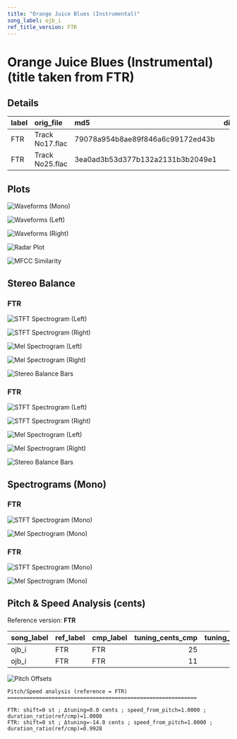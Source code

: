 ```yaml
---
title: "Orange Juice Blues (Instrumental)"
song_label: ojb_i
ref_title_version: FTR
---
```


# Orange Juice Blues (Instrumental) (title taken from FTR)

## Details

| label   | orig_file       | md5                              |   disc |   track |   duration_sec | duration_fmt   |   loudness |   loudness_left |   loudness_right |   loudness_balance |       rms |   rms_left |   rms_right |   rms_balance |    lr_corr |   spectral_centroid |
|:--------|:----------------|:---------------------------------|-------:|--------:|---------------:|:---------------|-----------:|----------------:|-----------------:|-------------------:|----------:|-----------:|------------:|--------------:|-----------:|--------------------:|
| FTR     | Track No17.flac | 79078a954b8ae89f846a6c99172ed43b |      6 |      17 |        192.693 | 03:12:693      |   -23.5771 |        -17.2698 |         -22.0258 |            4.75604 | 0.0616754 |   0.10637  |   0.0619207 |     0.0444496 | -0.0468442 |             2250.26 |
| FTR     | Track No25.flac | 3ea0ad3b53d377b132a2131b3b2049e1 |      6 |      25 |        194.093 | 03:14:093      |   -27.6976 |        -28.8    |         -24.7901 |           -4.00993 | 0.0419166 |   0.034209 |   0.0564667 |    -0.0222577 |  0.686711  |             1331.67 |

## Plots
![Waveforms (Mono)](ojb_i-waveforms_Mono.png)

![Waveforms (Left)](ojb_i-waveforms_L.png)

![Waveforms (Right)](ojb_i-waveforms_R.png)

![Radar Plot](ojb_i-radar_plot.png)

![MFCC Similarity](ojb_i-similarity_matrix.png)

## Stereo Balance

### FTR

![STFT Spectrogram (Left)](ojb_i-FTR_spectrogram_L.png)

![STFT Spectrogram (Right)](ojb_i-FTR_spectrogram_R.png)

![Mel Spectrogram (Left)](ojb_i-FTR_melspec_L.png)

![Mel Spectrogram (Right)](ojb_i-FTR_melspec_R.png)

![Stereo Balance Bars](ojb_i-FTR_balance.png)

### FTR

![STFT Spectrogram (Left)](ojb_i-FTR_spectrogram_L(2).png)

![STFT Spectrogram (Right)](ojb_i-FTR_spectrogram_R(2).png)

![Mel Spectrogram (Left)](ojb_i-FTR_melspec_L(2).png)

![Mel Spectrogram (Right)](ojb_i-FTR_melspec_R(2).png)

![Stereo Balance Bars](ojb_i-FTR_balance(2).png)

## Spectrograms (Mono)

### FTR

![STFT Spectrogram (Mono)](ojb_i-FTR_spectrogram_Mono.png)

![Mel Spectrogram (Mono)](ojb_i-FTR_melspec_Mono.png)

### FTR

![STFT Spectrogram (Mono)](ojb_i-FTR_spectrogram_Mono(2).png)

![Mel Spectrogram (Mono)](ojb_i-FTR_melspec_Mono(2).png)

## Pitch & Speed Analysis (cents)

Reference version: **FTR**

| song_label   | ref_label   | cmp_label   |   tuning_cents_cmp |   tuning_cents_ref |   delta_tuning_cents |   semitone_shift_vs_ref |   chroma_similarity |   speed_factor_from_pitch |   duration_ratio_ref_over_cmp |
|:-------------|:------------|:------------|-------------------:|-------------------:|---------------------:|------------------------:|--------------------:|--------------------------:|------------------------------:|
| ojb_i        | FTR         | FTR         |                 25 |                 25 |                    0 |                       0 |            1        |                         1 |                      1        |
| ojb_i        | FTR         | FTR         |                 11 |                 25 |                  -14 |                       0 |            0.995957 |                         1 |                      0.992787 |

![Pitch Offsets](ojb_i-pitch_offsets.png)

````text
Pitch/Speed analysis (reference = FTR)
============================================================

FTR: shift=0 st ; Δtuning=0.0 cents ; speed_from_pitch=1.0000 ; duration_ratio(ref/cmp)=1.0000
FTR: shift=0 st ; Δtuning=-14.0 cents ; speed_from_pitch=1.0000 ; duration_ratio(ref/cmp)=0.9928

````

